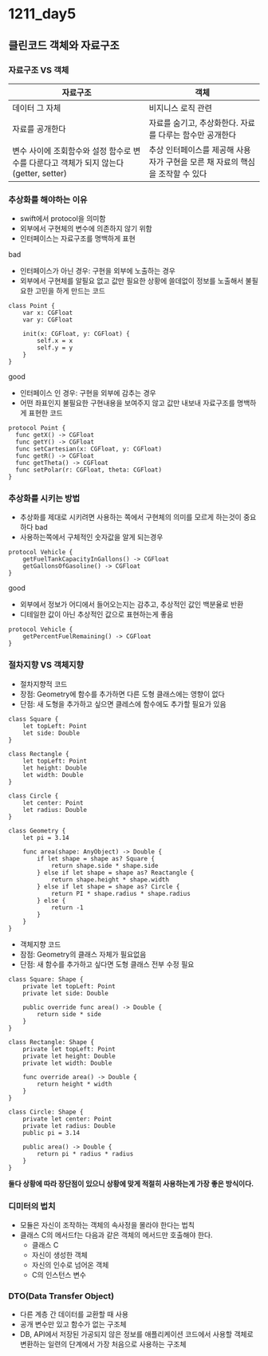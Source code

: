 # 1211_day5
## 클린코드 객체와 자료구조
### 자료구조 VS 객체
|자료구조|객체|
|-----|----|
|데이터 그 자체|비지니스 로직 관련|
|자료를 공개한다|자료를 숨기고, 추상화한다. 자료를 다루는 함수만 공개한다|
|변수 사이에 조회함수와 설정 함수로 변수를 다룬다고 객체가 되지 않는다(getter, setter)|추상 인터페이스를 제공해 사용자가 구현을 모른 채 자료의 핵심을 조작할 수 있다|


### 추상화를 해야하는 이유
- swift에서 protocol을 의미함
- 외부에서 구현체의 변수에 의존하지 않기 위함
- 인터페이스는 자료구조를 명백하게 표현

bad
- 인터페이스가 아닌 경우: 구현을 외부에 노출하는 경우
- 외부에서 구현체를 알필요 없고 값만 필요한 상황에 쓸데없이 정보를 노출해서 불필요한 고민을 하게 만드는 코드
```
class Point {
    var x: CGFloat
    var y: CGFloat
    
    init(x: CGFloat, y: CGFloat) {
    	self.x = x
        self.y = y
    }
}
```
good
- 인터페이스 인 경우: 구현을 외부에 감추는 경우
- 어떤 좌표인지 불필요한 구현내용을 보여주지 않고 값만 내보내 자료구조를 명백하게 표현한 코드

```
protocol Point {
  func getX() -> CGFloat
  func getY() -> CGFloat
  func setCartesian(x: CGFloat, y: CGFloat)
  func getR() -> CGFloat
  func getTheta() -> CGFloat
  func setPolar(r: CGFloat, theta: CGFloat)
}
```

### 추상화를 시키는 방법
- 추상화를 제대로 시키려면 사용하는 쪽에서 구현체의 의미를 모르게 하는것이 중요하다
bad
- 사용하는쪽에서 구체적인 숫자값을 알게 되는경우
```
protocol Vehicle {
    getFuelTankCapacityInGallons() -> CGFloat
    getGallonsOfGasoline() -> CGFloat
}
```

good
- 외부에서 정보가 어디에서 들어오는지는 감추고, 추상적인 값인 백분율로 반환
- 디테일한 값이 아닌 추상적인 값으로 표현하는게 좋음
```
protocol Vehicle {
    getPercentFuelRemaining() -> CGFloat
}
```

### 절차지향 VS 객체지향
- 절차지향적 코드
- 장점: Geometry에 함수를 추가하면 다른 도형 클래스에는 영향이 없다
- 단점: 새 도형을 추가하고 싶으면 클레스에 함수에도 추가할 필요가 있음
```
class Square {
    let topLeft: Point
    let side: Double
}

class Rectangle {
    let topLeft: Point
    let height: Double
    let width: Double
}

class Circle {
    let center: Point
    let radius: Double
}

class Geometry {
    let pi = 3.14
    
    func area(shape: AnyObject) -> Double {
        if let shape = shape as? Square {
            return shape.side * shape.side
        } else if let shape = shape as? Reactangle {
            return shape.height * shape.width
        } else if let shape = shape as? Circle {
            return PI * shape.radius * shape.radius
        } else {
            return -1
        }
    }   
}
```

- 객체지향 코드
- 잠점: Geometry의 클래스 자체가 필요없음
- 단점: 새 함수를 추가하고 싶다면 도형 클래스 전부 수정 필요
```
class Square: Shape {
    private let topLeft: Point
    private let side: Double
    
    public override func area() -> Double {
        return side * side
    }
}

class Rectangle: Shape {
    private let topLeft: Point
    private let height: Double
    private let width: Double
    
    func override area() -> Double {
        return height * width
    }
}

class Circle: Shape {
    private let center: Point
    private let radius: Double
    public pi = 3.14
    
    public area() -> Double {
        return pi * radius * radius
    }
}
```
**둘다 상황에 따라 장단점이 있으니 상황에 맞게 적절히 사용하는게 가장 좋은 방식이다.**

### 디미터의 법치
- 모듈은 자신이 조작하는 객체의 속사정을 몰라야 한다는 법칙
- 클래스 C의 메서드f는 다음과 같은 객체의 메서드만 호출해야 한다.
  - 클래스 C
  - 자신이 생성한 객체
  - 자신의 인수로 넘어온 객체
  - C의 인스턴스 변수

### DTO(Data Transfer Object)
- 다른 계층 간 데이터를 교환할 때 사용
- 공개 변수만 있고 함수가 없는 구조체
- DB, API에서 저장된 가공되지 않은 정보를 애플리케이션 코드에서 사용할 객체로 변환하는 일련의 단계에서 가장 처음으로 사용하는 구조체

